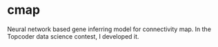 # cmap
Neural network based gene inferring model for connectivity map.
In the Topcoder data science contest, I developed it.
